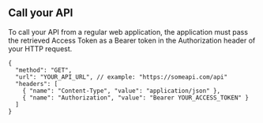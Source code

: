 ## Call your API

To call your API from a regular web application, the application must pass the retrieved Access Token as a Bearer token in the Authorization header of your HTTP request.

```har
{
  "method": "GET",
  "url": "YOUR_API_URL", // example: "https://someapi.com/api"
  "headers": [
    { "name": "Content-Type", "value": "application/json" },
    { "name": "Authorization", "value": "Bearer YOUR_ACCESS_TOKEN" }
  ]
}
```
